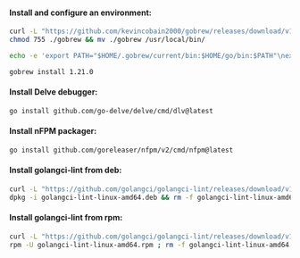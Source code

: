 #### Install and configure an environment:
```bash
curl -L "https://github.com/kevincobain2000/gobrew/releases/download/v1.8.7/gobrew-linux-amd64" -o gobrew && \
chmod 755 ./gobrew && mv ./gobrew /usr/local/bin/
```
```bash
echo -e 'export PATH="$HOME/.gobrew/current/bin:$HOME/go/bin:$PATH"\nexport GOROOT="$HOME/.gobrew/current/go"' >> ~/.bashrc
```
```bash
gobrew install 1.21.0
```

#### Install Delve debugger:
```bash
go install github.com/go-delve/delve/cmd/dlv@latest
```

#### Install nFPM packager:
```bash
go install github.com/goreleaser/nfpm/v2/cmd/nfpm@latest
```

#### Install golangci-lint from deb:
```bash
curl -L "https://github.com/golangci/golangci-lint/releases/download/v1.54.1/golangci-lint-1.54.1-linux-amd64.deb" -o golangci-lint-linux-amd64.deb && \
dpkg -i golangci-lint-linux-amd64.deb && rm -f golangci-lint-linux-amd64.deb
```

#### Install golangci-lint from rpm:
```bash
curl -L "https://github.com/golangci/golangci-lint/releases/download/v1.54.1/golangci-lint-1.54.1-linux-amd64.rpm" -o golangci-lint-linux-amd64.rpm && \
rpm -U golangci-lint-linux-amd64.rpm ; rm -f golangci-lint-linux-amd64.rpm
```
